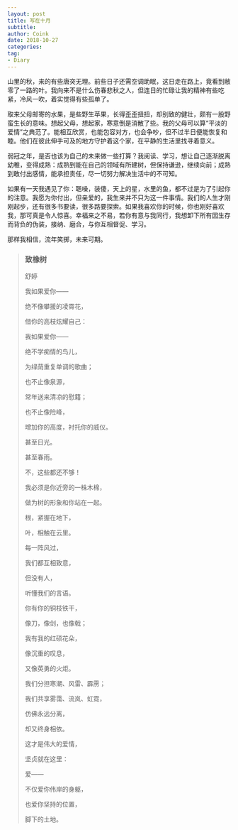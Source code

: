 ```yaml
---
layout: post
title: 写在十月
subtitle: 
author: Coink
date: 2018-10-27
categories:
tag:
- Diary
---
```


山里的秋，来的有些唐突无理。前些日子还需空调助眠，这日走在路上，竟看到敝零了一路的叶。我向来不是什么伤春悲秋之人，但连日的忙碌让我的精神有些吃紧，冷风一吹，着实觉得有些孤单了。

取来父母邮寄的水果，是些野生苹果，长得歪歪扭扭，却别致的健壮，颇有一股野蛮生长的意味。想起父母，想起家，寒意倒是消散了些。我的父母可以算“平淡的爱情”之典范了。能相互欣赏，也能包容对方，也会争吵，但不过半日便能恢复和睦。他们在彼此伸手可及的地方守护着这个家，在平静的生活里找寻着意义。

弱冠之年，是否也该为自己的未来做一些打算？我阅读、学习，想让自己逐渐脱离幼稚，变得成熟：成熟到能在自己的领域有所建树，但保持谦逊，继续向前；成熟到敢付出感情，能承担责任，尽一切努力解决生活中的不可知。

如果有一天我遇见了你：聒噪，装傻，天上的星，水里的鱼，都不过是为了引起你的注意。我愿为你付出，但亲爱的，我生来并不只为这一件事情。我们的人生才刚刚起步，还有很多书要读，很多路要探索。如果我喜欢你的时候，你也刚好喜欢我，那可真是令人惊喜。幸福来之不易，若你有意与我同行，我想卸下所有因生存而背负的伪装，接纳、磨合，与你互相督促、学习。

那样我相信，流年笑掷，未来可期。



> ### 致橡树
> 
>
> 舒婷
>
> 我如果爱你——
> 
> 绝不像攀援的凌霄花，
> 
> 借你的高枝炫耀自己：
> 
> 我如果爱你——
> 
> 绝不学痴情的鸟儿，
> 
> 为绿荫重复单调的歌曲；
> 
> 也不止像泉源，
> 
> 常年送来清凉的慰籍；
> 
> 也不止像险峰，
> 
> 增加你的高度，衬托你的威仪。
> 
> 甚至日光。
> 
> 甚至春雨。
>
> 
> 
> 不，这些都还不够！
> 
> 我必须是你近旁的一株木棉，
> 
> 做为树的形象和你站在一起。
> 
> 根，紧握在地下，
> 
> 叶，相触在云里。
> 
> 每一阵风过，
> 
> 我们都互相致意，
> 
> 但没有人，
> 
> 听懂我们的言语。
> 
> 你有你的铜枝铁干，
> 
> 像刀，像剑，也像戟；
> 
> 我有我的红硕花朵，
> 
> 像沉重的叹息，
> 
> 又像英勇的火炬。
> 
> 
> 
> 我们分担寒潮、风雷、霹雳；
> 
> 我们共享雾霭、流岚、虹霓，
> 
> 仿佛永远分离，
> 
> 却又终身相依。
> 
> 这才是伟大的爱情，
> 
> 坚贞就在这里：
> 
> 爱——
> 
> 不仅爱你伟岸的身躯，
> 
> 也爱你坚持的位置，
> 
> 脚下的土地。

